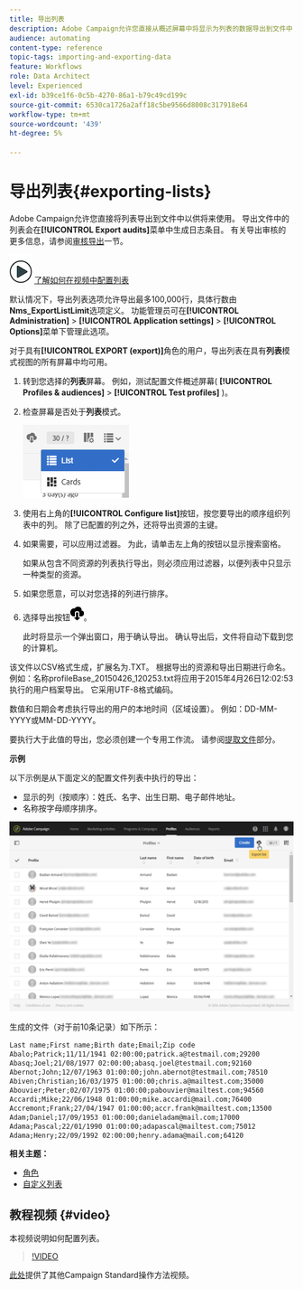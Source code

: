```yaml
---
title: 导出列表
description: Adobe Campaign允许您直接从概述屏幕中将显示为列表的数据导出到文件中，以供将来使用。
audience: automating
content-type: reference
topic-tags: importing-and-exporting-data
feature: Workflows
role: Data Architect
level: Experienced
exl-id: b39ce1f6-0c5b-4270-86a1-b79c49cd199c
source-git-commit: 6530ca1726a2aff18c5be9566d8008c317918e64
workflow-type: tm+mt
source-wordcount: '439'
ht-degree: 5%

---
```


# 导出列表{#exporting-lists}

Adobe Campaign允许您直接将列表导出到文件中以供将来使用。 导出文件中的列表会在&#x200B;**[!UICONTROL Export audits]**&#x200B;菜单中生成日志条目。 有关导出审核的更多信息，请参阅[审核导出](../../administration/using/auditing-export-logs.md)一节。

![](assets/do-not-localize/how-to-video.png) [了解如何在视频中配置列表](#video)

默认情况下，导出列表选项允许导出最多100,000行，具体行数由&#x200B;**Nms_ExportListLimit**&#x200B;选项定义。 功能管理员可在&#x200B;**[!UICONTROL Administration]** > **[!UICONTROL Application settings]** > **[!UICONTROL Options]**&#x200B;菜单下管理此选项。

对于具有&#x200B;**[!UICONTROL EXPORT (export)]**&#x200B;角色的用户，导出列表在具有&#x200B;**列表**&#x200B;模式视图的所有屏幕中均可用。

1. 转到您选择的&#x200B;**列表**&#x200B;屏幕。 例如，测试配置文件概述屏幕( **[!UICONTROL Profiles & audiences]** > **[!UICONTROL Test profiles]** )。
1. 检查屏幕是否处于&#x200B;**列表**&#x200B;模式。

   ![](assets/export_list_mode_switch.png)

1. 使用右上角的&#x200B;**[!UICONTROL Configure list]**&#x200B;按钮，按您要导出的顺序组织列表中的列。 除了已配置的列之外，还将导出资源的主键。
1. 如果需要，可以应用过滤器。 为此，请单击左上角的按钮以显示搜索窗格。

   如果从包含不同资源的列表执行导出，则必须应用过滤器，以便列表中只显示一种类型的资源。

1. 如果您愿意，可以对您选择的列进行排序。
1. 选择导出按钮![](assets/exportlistbutton.png)。

   此时将显示一个弹出窗口，用于确认导出。 确认导出后，文件将自动下载到您的计算机。

该文件以CSV格式生成，扩展名为.TXT。 根据导出的资源和导出日期进行命名。 例如：名称profileBase_20150426_120253.txt将应用于2015年4月26日12:02:53执行的用户档案导出。 它采用UTF-8格式编码。

数值和日期会考虑执行导出的用户的本地时间（区域设置）。 例如：DD-MM-YYYY或MM-DD-YYYY。

要执行大于此值的导出，您必须创建一个专用工作流。 请参阅[提取文件](../../automating/using/extract-file.md)部分。

**示例**

以下示例是从下面定义的配置文件列表中执行的导出：

* 显示的列（按顺序）：姓氏、名字、出生日期、电子邮件地址。
* 名称按字母顺序排序。

![](assets/export_list_example1.png)

生成的文件（对于前10条记录）如下所示：

```
Last name;First name;Birth date;Email;Zip code
Abalo;Patrick;11/11/1941 02:00:00;patrick.a@testmail.com;29200
Abasq;Joel;21/08/1977 02:00:00;abasq.joel@testmail.com;92160
Abernot;John;12/07/1963 01:00:00;john.abernot@testmail.com;78510
Abiven;Christian;16/03/1975 01:00:00;chris.a@mailtest.com;35000
Abouvier;Peter;02/07/1975 01:00:00;pabouvier@mailtest.com;94560
Accardi;Mike;22/06/1948 01:00:00;mike.accardi@mail.com;76400
Accremont;Frank;27/04/1947 01:00:00;accr.frank@mailtest.com;13500
Adam;Daniel;17/09/1953 01:00:00;danieladam@mail.com;17000
Adama;Pascal;22/01/1990 01:00:00;adapascal@mailtest.com;75012
Adama;Henry;22/09/1992 02:00:00;henry.adama@mail.com;64120
```

**相关主题：**

* [角色](../../administration/using/list-of-roles.md)
* [自定义列表](../../start/using/customizing-lists.md)

## 教程视频 {#video}

本视频说明如何配置列表。

>[!VIDEO](https://video.tv.adobe.com/v/25288/?quality=12)

[此处](https://experienceleague.adobe.com/docs/campaign-standard-learn/tutorials/overview.html?lang=zh-Hans)提供了其他Campaign Standard操作方法视频。
